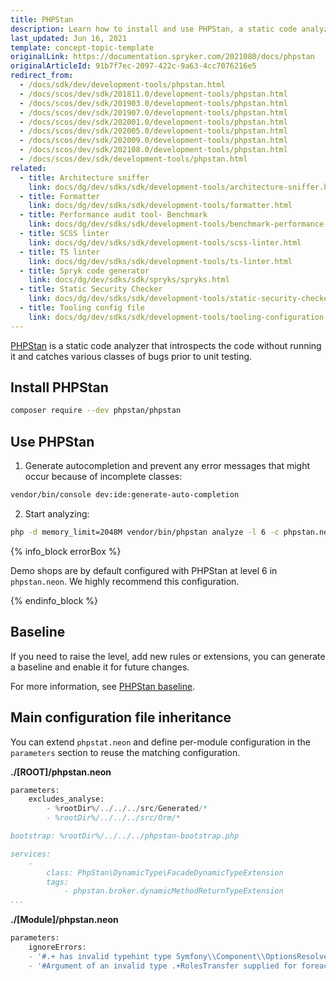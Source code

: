 ```yaml
---
title: PHPStan
description: Learn how to install and use PHPStan, a static code analyzer within your Spryker SDK projects.
last_updated: Jun 16, 2021
template: concept-topic-template
originalLink: https://documentation.spryker.com/2021080/docs/phpstan
originalArticleId: 91b7f7ec-2097-422c-9a63-4cc7076216e5
redirect_from:
  - /docs/sdk/dev/development-tools/phpstan.html
  - /docs/scos/dev/sdk/201811.0/development-tools/phpstan.html
  - /docs/scos/dev/sdk/201903.0/development-tools/phpstan.html
  - /docs/scos/dev/sdk/201907.0/development-tools/phpstan.html
  - /docs/scos/dev/sdk/202001.0/development-tools/phpstan.html
  - /docs/scos/dev/sdk/202005.0/development-tools/phpstan.html
  - /docs/scos/dev/sdk/202009.0/development-tools/phpstan.html
  - /docs/scos/dev/sdk/202108.0/development-tools/phpstan.html
  - /docs/scos/dev/sdk/development-tools/phpstan.html
related:
  - title: Architecture sniffer
    link: docs/dg/dev/sdks/sdk/development-tools/architecture-sniffer.html
  - title: Formatter
    link: docs/dg/dev/sdks/sdk/development-tools/formatter.html
  - title: Performance audit tool- Benchmark
    link: docs/dg/dev/sdks/sdk/development-tools/benchmark-performance-audit-tool.html
  - title: SCSS linter
    link: docs/dg/dev/sdks/sdk/development-tools/scss-linter.html
  - title: TS linter
    link: docs/dg/dev/sdks/sdk/development-tools/ts-linter.html
  - title: Spryk code generator
    link: docs/dg/dev/sdks/sdk/spryks/spryks.html
  - title: Static Security Checker
    link: docs/dg/dev/sdks/sdk/development-tools/static-security-checker.html
  - title: Tooling config file
    link: docs/dg/dev/sdks/sdk/development-tools/tooling-configuration-file.html
---
```


[PHPStan](https://github.com/phpstan/phpstan) is a static code analyzer that introspects the code without running it and catches various classes of bugs prior to unit testing.

## Install PHPStan

```bash
composer require --dev phpstan/phpstan
```

## Use PHPStan

1. Generate autocompletion and prevent any error messages that might occur because of incomplete classes:

```bash
vendor/bin/console dev:ide:generate-auto-completion
```

2. Start analyzing:

```bash
php -d memory_limit=2048M vendor/bin/phpstan analyze -l 6 -c phpstan.neon src/`
```


{% info_block errorBox %}

Demo shops are by default configured with PHPStan at level 6 in `phpstan.neon`. We highly recommend this configuration.

{% endinfo_block %}

## Baseline

If you need to raise the level, add new rules or extensions, you can generate a baseline and enable it for future changes.


For more information, see [PHPStan baseline](https://phpstan.org/user-guide/baseline).


## Main configuration file inheritance

You can extend `phpstat.neon` and define per-module configuration in the `parameters` section to reuse the matching configuration.


**./[ROOT]/phpstan.neon**
```php
parameters:
    excludes_analyse:
        - %rootDir%/../../../src/Generated/*
        - %rootDir%/../../../src/Orm/*

bootstrap: %rootDir%/../../../phpstan-bootstrap.php

services:
    -
        class: PhpStan\DynamicType\FacadeDynamicTypeExtension
        tags:
            - phpstan.broker.dynamicMethodReturnTypeExtension
...
```

**./[Module]/phpstan.neon**

```php
parameters:
    ignoreErrors:
    - '#.+ has invalid typehint type Symfony\\Component\\OptionsResolver\\OptionsResolverInterface.#'
    - '#Argument of an invalid type .+RolesTransfer supplied for foreach, only iterables are supported.#'
```
